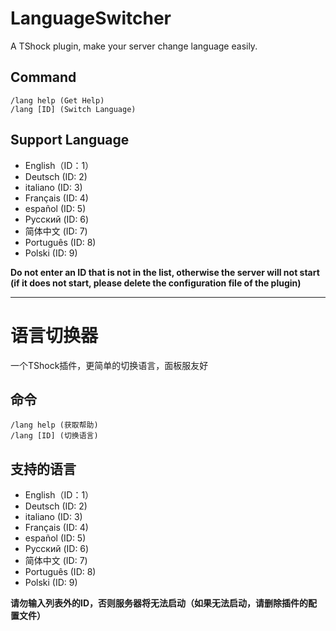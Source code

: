 # LanguageSwitcher
 A TShock plugin, make your server change language easily.

## Command

```
/lang help (Get Help)
/lang [ID] (Switch Language)
```

## Support Language

 - English（ID：1）
 - Deutsch (ID: 2)
 - italiano (ID: 3)
 - Français (ID: 4)
 - español (ID: 5)
 - Русский (ID: 6)
 - 简体中文 (ID: 7)
 - Português (ID: 8)
 - Polski (ID: 9)
 
**Do not enter an ID that is not in the list, otherwise the server will not start (if it does not start, please delete the configuration file of the plugin)**

-----

# 语言切换器
一个TShock插件，更简单的切换语言，面板服友好

## 命令

```
/lang help (获取帮助)
/lang [ID] (切换语言)
```

## 支持的语言

 - English（ID：1）
 - Deutsch (ID: 2)
 - italiano (ID: 3)
 - Français (ID: 4)
 - español (ID: 5)
 - Русский (ID: 6)
 - 简体中文 (ID: 7)
 - Português (ID: 8)
 - Polski (ID: 9)
 
**请勿输入列表外的ID，否则服务器将无法启动（如果无法启动，请删除插件的配置文件）**

